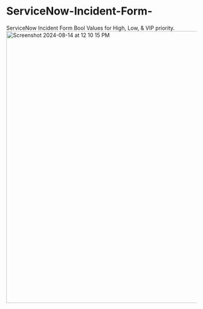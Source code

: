 # ServiceNow-Incident-Form-
ServiceNow Incident Form Bool Values for High, Low, &amp; VIP priority. 
<img width="718" alt="Screenshot 2024-08-14 at 12 10 15 PM" src="https://github.com/user-attachments/assets/ef1c853b-f238-46d5-b68b-789275efbfe1">
